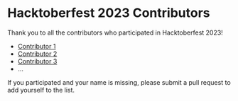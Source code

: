 # Hacktoberfest 2023 Contributors

Thank you to all the contributors who participated in Hacktoberfest 2023!

<!-- List the contributors' names and links to their profiles below -->
- [Contributor 1](https://github.com/contributor1)
- [Contributor 2](https://github.com/contributor2)
- [Contributor 3](https://github.com/contributor3)
- ...

If you participated and your name is missing, please submit a pull request to add yourself to the list.
